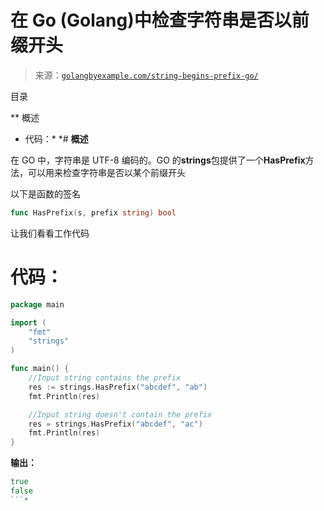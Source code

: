 <!--yml

分类：未分类

日期：2024-10-13 06:12:13

-->

# 在 Go (Golang)中检查字符串是否以前缀开头

> 来源：[`golangbyexample.com/string-begins-prefix-go/`](https://golangbyexample.com/string-begins-prefix-go/)

目录

**   概述

+   代码：*  *# **概述**

在 GO 中，字符串是 UTF-8 编码的。GO 的**strings**包提供了一个**HasPrefix**方法，可以用来检查字符串是否以某个前缀开头

以下是函数的签名

```go
func HasPrefix(s, prefix string) bool
```

让我们看看工作代码

# **代码：**

```go
package main

import (
    "fmt"
    "strings"
)

func main() {
    //Input string contains the prefix
    res := strings.HasPrefix("abcdef", "ab")
    fmt.Println(res)

    //Input string doesn't contain the prefix
    res = strings.HasPrefix("abcdef", "ac")
    fmt.Println(res)
}
```

**输出：**

```go
true
false
```*

